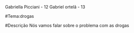 Gabriella Picciani - 12
Gabriel ortelã - 13

#Tema:drogas

#Descrição
Nós vamos falar sobre o problema com as drogas
